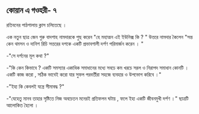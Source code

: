 ## কোয়ান এ গওহরী- ৭
রতিবনের পাঠশালায় ক্লাস চলিতেছে । 

এক নতুন ছাত্র জেন গুরু বাদশাহ নামদারকে পুছ করেন "হে মহাত্মন এই ইউনিক্স কি ? "
উত্তরে নামদার কৈলেন "সন্ত কেন থমসন ও দানিশ রিচি সত্তরের দশকে একটি প্রভাবশালী দর্শণ পরিমার্জন করেন । "

-"সে দর্শনের মূল কথা ?"

-"কি কেন কিভাবে ? একটি সমস্যার একাধিক সমাধানের মধ্যে সবচে কম খরচে সরল ও নিরাপদ সমাধান কোনটি । একটি কাজ করো , সঠিক ভাবেই করো যার সুফল পরবর্তীরা সহজে ব্যবহার ও উপভোগ করিবে ।"

-"ইহা কি কেবলই যন্ত্রে সীমাবদ্ধ ?"

-"যেহেতু মানব তাহার সৃষ্টিতে নিজ অবচেতন মনেরই প্রতিফলন ঘটায় , ফলে ইহা একটি জীবনমুখী দর্শণ ।"
ছাত্রটি আলোকিত হৈলো ।
